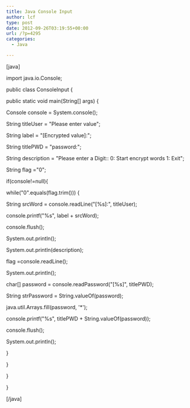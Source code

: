 ```yaml
---
title: Java Console Input
author: lcf
type: post
date: 2012-09-26T03:19:55+00:00
url: /?p=4295
categories:
  - Java

---
```

[java]

import java.io.Console;

public class ConsoleInput {

public static void main(String[] args) {
   
Console console = System.console();
   
String titleUser = "Please enter value";
   
String label = "[Encrypted value]:";
   
String titlePWD = "password:";
   
String description = "Please enter a Digit:: 0: Start encrypt words 1: Exit";
   
String flag ="0";
   
if(console!=null){
   
while("0".equals(flag.trim())) {
   
String srcWord = console.readLine("[%s]:", titleUser);

console.printf("%s", label + srcWord);
   
console.flush();
   
System.out.println();
   
System.out.println(description);
   
flag =console.readLine();
   
System.out.println();

char[] password = console.readPassword("[%s]", titlePWD);
   
String strPassword = String.valueOf(password);
   
java.util.Arrays.fill(password, '*');

console.printf("%s", titlePWD + String.valueOf(password));
   
console.flush();
   
System.out.println();
   
}
   
}
   
}
  
}

[/java]